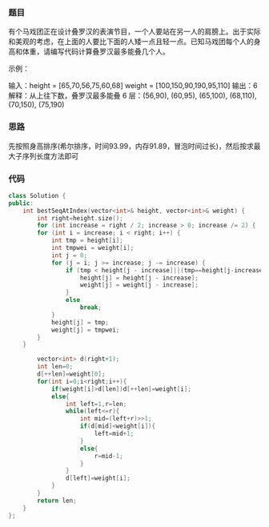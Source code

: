 ### 题目
有个马戏团正在设计叠罗汉的表演节目，一个人要站在另一人的肩膀上。出于实际和美观的考虑，在上面的人要比下面的人矮一点且轻一点。已知马戏团每个人的身高和体重，请编写代码计算叠罗汉最多能叠几个人。

示例：

输入：height = [65,70,56,75,60,68] weight = [100,150,90,190,95,110]
输出：6
解释：从上往下数，叠罗汉最多能叠 6 层：(56,90), (60,95), (65,100), (68,110), (70,150), (75,190)


### 思路
先按照身高排序(希尔排序，时间93.99，内存91.89，冒泡时间过长)，然后按求最大子序列长度方法即可

### 代码
~~~ c++
class Solution {
public:
    int bestSeqAtIndex(vector<int>& height, vector<int>& weight) {
        int right=height.size();
        for (int increase = right / 2; increase > 0; increase /= 2) {
        for (int i = increase; i < right; i++) {
            int tmp = height[i];
            int tmpwei = weight[i];
            int j = 0;
            for (j = i; j >= increase; j -= increase) {
                if (tmp < height[j - increase]||(tmp==height[j-increase]&&tmpwei>weight[j-increase])) {       //希尔排序
                    height[j] = height[j - increase];
                    weight[j] = weight[j - increase];
                }
                else
                    break;
            }
            height[j] = tmp;
            weight[j] = tmpwei;
        }
    }

        vector<int> d(right+1); 
        int len=0;
        d[++len]=weight[0];
        for(int i=0;i<right;i++){
            if(weight[i]>d[len])d[++len]=weight[i];
            else{
                int left=1,r=len;
                while(left<=r){
                    int mid=(left+r)>>1;
                    if(d[mid]<weight[i]){
                        left=mid+1;
                    }
                    else{
                        r=mid-1;
                    }
                }
                d[left]=weight[i];
            }
        }
        return len;
    }
};
~~~
